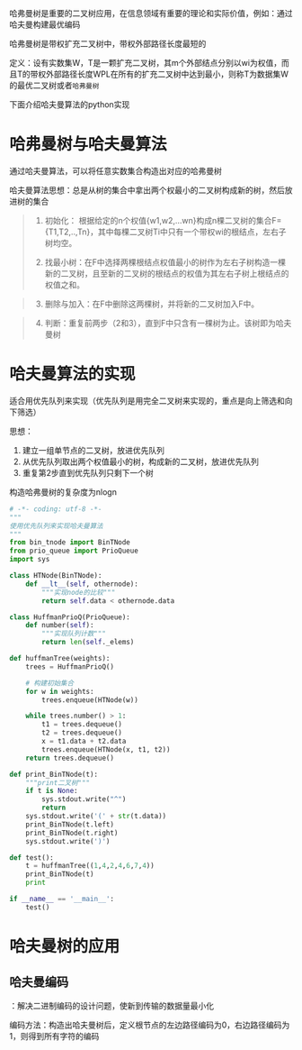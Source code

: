 哈弗曼树是重要的二叉树应用，在信息领域有重要的理论和实际价值，例如：通过哈夫曼构建最优编码

哈弗曼树是带权扩充二叉树中，带权外部路径长度最短的

定义：设有实数集W，T是一颗扩充二叉树，其m个外部结点分别以wi为权值，而且T的带权外部路径长度WPL在所有的扩充二叉树中达到最小，则称T为数据集W的最优二叉树或者`哈弗曼树`

下面介绍哈夫曼算法的python实现

# 哈弗曼树与哈夫曼算法



通过哈夫曼算法，可以将任意实数集合构造出对应的哈弗曼树

哈夫曼算法思想：总是从树的集合中拿出两个权最小的二叉树构成新的树，然后放进树的集合

> 1. 初始化： 根据给定的n个权值{w1,w2,…wn}构成n棵二叉树的集合F={T1,T2,..,Tn}，其中每棵二叉树Ti中只有一个带权wi的根结点，左右子树均空。
> 
> 2. 找最小树：在F中选择两棵根结点权值最小的树作为左右子树构造一棵新的二叉树，且至新的二叉树的根结点的权值为其左右子树上根结点的权值之和。

> 3. 删除与加入：在F中删除这两棵树，并将新的二叉树加入F中。

> 4. 判断：重复前两步（2和3），直到F中只含有一棵树为止。该树即为哈夫曼树

# 哈夫曼算法的实现

适合用优先队列来实现（优先队列是用完全二叉树来实现的，重点是向上筛选和向下筛选）

思想：

1. 建立一组单节点的二叉树，放进优先队列
2. 从优先队列取出两个权值最小的树，构成新的二叉树，放进优先队列
3. 重复第2步直到优先队列只剩下一个树

构造哈弗曼树的复杂度为nlogn

```python
# -*- coding: utf-8 -*-
"""
使用优先队列来实现哈夫曼算法
"""
from bin_tnode import BinTNode
from prio_queue import PrioQueue
import sys

class HTNode(BinTNode):
    def __lt__(self, othernode):
        """实现node的比较"""
        return self.data < othernode.data

class HuffmanPrioQ(PrioQueue):
    def number(self):
        """实现队列计数"""
        return len(self._elems)

def huffmanTree(weights):
    trees = HuffmanPrioQ()

    # 构建初始集合
    for w in weights:
        trees.enqueue(HTNode(w))

    while trees.number() > 1:
        t1 = trees.dequeue()
        t2 = trees.dequeue()
        x = t1.data + t2.data
        trees.enqueue(HTNode(x, t1, t2))
    return trees.dequeue()

def print_BinTNode(t):
    """print二叉树"""
    if t is None:
        sys.stdout.write("^")
        return
    sys.stdout.write('(' + str(t.data))
    print_BinTNode(t.left)
    print_BinTNode(t.right)
    sys.stdout.write(')')

def test():
    t = huffmanTree((1,4,2,4,6,7,4))
    print_BinTNode(t)
    print

if __name__ == '__main__':
    test()

```

# 哈夫曼树的应用

## 哈夫曼编码

：解决二进制编码的设计问题，使新到传输的数据量最小化

编码方法：构造出哈夫曼树后，定义根节点的左边路径编码为0，右边路径编码为1，则得到所有字符的编码
